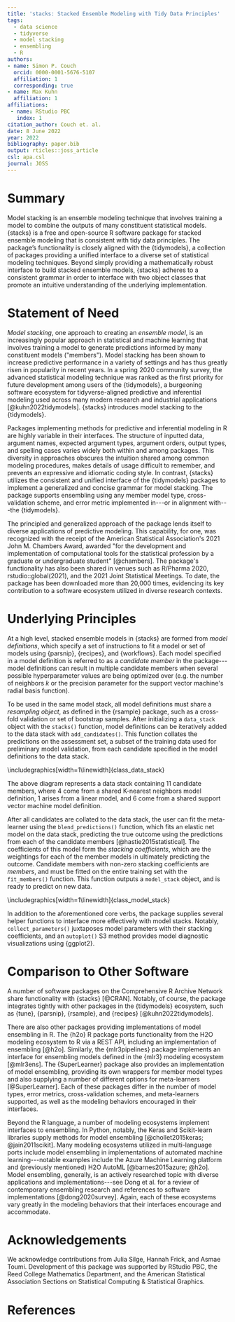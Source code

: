 ```yaml
---
title: 'stacks: Stacked Ensemble Modeling with Tidy Data Principles'
tags:
  - data science
  - tidyverse
  - model stacking
  - ensembling
  - R
authors:
- name: Simon P. Couch
  orcid: 0000-0001-5676-5107
  affiliation: 1
  corresponding: true
- name: Max Kuhn
  affiliation: 1
affiliations:
 - name: RStudio PBC
   index: 1
citation_author: Couch et. al.
date: 8 June 2022
year: 2022
bibliography: paper.bib
output: rticles::joss_article
csl: apa.csl
journal: JOSS
---
```


# Summary

Model stacking is an ensemble modeling technique that involves training a model to combine the outputs of many constituent statistical models. {stacks} is a free and open-source R software package for stacked ensemble modeling that is consistent with tidy data principles. The package’s functionality is closely aligned with the {tidymodels}, a collection of packages providing a unified interface to a diverse set of statistical modeling techniques. Beyond simply providing a mathematically robust interface to build stacked ensemble models, {stacks} adheres to a consistent grammar in order to interface with two object classes that promote an intuitive understanding of the underlying implementation.

# Statement of Need

*Model stacking*, one approach to creating an *ensemble model*, is an increasingly popular approach in statistical and machine learning that involves training a model to generate predictions informed by many constituent models ("members"). Model stacking has been shown to increase predictive performance in a variety of settings and has thus greatly risen in popularity in recent years. In a spring 2020 community survey, the advanced statistical modeling technique was ranked as the first priority for future development among users of the {tidymodels}, a burgeoning software ecosystem for tidyverse-aligned predictive and inferential modeling used across many modern research and industrial applications [@kuhn2022tidymodels]. {stacks} introduces model stacking to the {tidymodels}.

Packages implementing methods for predictive and inferential modeling in R are highly variable in their interfaces. The structure of inputted data, argument names, expected argument types, argument orders, output types, and spelling cases varies widely both within and among packages. This diversity in approaches obscures the intuition shared among common modeling procedures, makes details of usage difficult to remember, and prevents an expressive and idiomatic coding style. In contrast, {stacks} utilizes the consistent and unified interface of the {tidymodels} packages to implement a generalized and concise grammar for model stacking. The package supports ensembling using any member model type, cross-validation scheme, and error metric implemented in---or in alignment with---the {tidymodels}.

The principled and generalized approach of the package lends itself to diverse applications of predictive modeling. This capability, for one, was recognized with the receipt of the American Statistical Association's 2021 John M. Chambers Award, awarded "for the development and implementation of computational tools for the statistical profession by a graduate or undergraduate student" [@chambers]. The package's functionality has also been shared in venues such as R/Pharma 2020, rstudio::global(2021), and the 2021 Joint Statistical Meetings. To date, the package has been downloaded more than 20,000 times, evidencing its key contribution to a software ecosystem utilized in diverse research contexts.

# Underlying Principles

At a high level, stacked ensemble models in {stacks} are formed from *model definitions*, which specify a set of instructions to fit a model or set of models using {parsnip}, {recipes}, and {workflows}. Each model specified in a model definition is referred to as a *candidate member* in the package---model definitions can result in multiple candidate members when several possible hyperparameter values are being optimized over (e.g. the number of neighbors $k$ or the precision parameter for the support vector machine's radial basis function).

To be used in the same model stack, all model definitions must share a *resampling object*, as defined in the {rsample} package, such as a cross-fold validation or set of bootstrap samples. After initializing a `data_stack` object with the `stacks()` function, model definitions can be iteratively added to the data stack with `add_candidates()`. This function collates the predictions on the assessment set, a subset of the training data used for preliminary model validation, from each candidate specified in the model definitions to the data stack.


\includegraphics[width=1\linewidth]{class_data_stack} 

The above diagram represents a data stack containing 11 candidate members, where 4 come from a shared K-nearest neighbors model definition, 1 arises from a linear model, and 6 come from a shared support vector machine model definition.

After all candidates are collated to the data stack, the user can fit the meta-learner using the `blend_predictions()` function, which fits an elastic net model on the data stack, predicting the true outcome using the predictions from each of the candidate members [@hastie2015statistical]. The coefficients of this model form the *stacking coefficients*, which are the weightings for each of the member models in ultimately predicting the outcome. Candidate members with non-zero stacking coefficients are *members*, and must be fitted on the entire training set with the `fit_members()` function. This function outputs a `model_stack` object, and is ready to predict on new data.


\includegraphics[width=1\linewidth]{class_model_stack} 

In addition to the aforementioned core verbs, the package supplies several helper functions to interface more effectively with model stacks. Notably, `collect_parameters()` juxtaposes model parameters with their stacking coefficients, and an `autoplot()` S3 method provides model diagnostic visualizations using {ggplot2}.

# Comparison to Other Software

A number of software packages on the Comprehensive R Archive Network share functionality with {stacks} [@CRAN]. Notably, of course, the package integrates tightly with other packages in the {tidymodels} ecosystem, such as {tune}, {parsnip}, {rsample}, and {recipes} [@kuhn2022tidymodels].

There are also other packages providing implementations of model ensembling in R. The {h2o} R package ports functionality from the H2O modeling ecosystem to R via a REST API, including an implementation of ensembling [@h2o]. Similarly, the {mlr3pipelines} package implements an interface for ensembling models defined in the {mlr3} modeling ecosystem [@mlr3ens]. The {SuperLearner} package also provides an implementation of model ensembling, providing its own wrappers for member model types and also supplying a number of different options for meta-learners [@SuperLearner]. Each of these packages differ in the number of model types, error metrics, cross-validation schemes, and meta-learners supported, as well as the modeling behaviors encouraged in their interfaces.

Beyond the R language, a number of modeling ecosystems implement interfaces to ensembling. In Python, notably, the Keras and Scikit-learn libraries supply methods for model ensembling [@chollet2015keras; @jain2011scikit]. Many modeling ecosystems utilized in multi-language ports include model ensembling in implementations of automated machine learning---notable examples include the Azure Machine Learning platform and (previously mentioned) H2O AutoML [@barnes2015azure; @h2o]. Model ensembling, generally, is an actively researched topic with diverse applications and implementations---see Dong et al. for a review of contemporary ensembling research and references to software implementations [@dong2020survey]. Again, each of these ecosystems vary greatly in the modeling behaviors that their interfaces encourage and accommodate.

# Acknowledgements

We acknowledge contributions from Julia Silge, Hannah Frick, and Asmae Toumi. Development of this package was supported by RStudio PBC, the Reed College Mathematics Department, and the American Statistical Association Sections on Statistical Computing & Statistical Graphics.

# References
